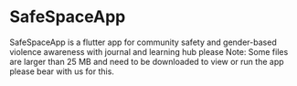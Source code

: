 # SafeSpaceApp
SafeSpaceApp is a flutter app for community safety and gender-based violence awareness with journal and learning hub
please Note: Some files are larger than 25 MB and need to be downloaded to view or run the app please bear with us for this.
